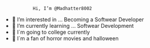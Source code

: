                Hi, I’m @Madhatter8002
- 👀 I’m interested in ... Becoming a Softwear Developer
- 🌱 I’m currently learning ... Softwear Development
- 🏫 I`m going to college currently
- 👻 I`m a fan of horror movies and halloween
